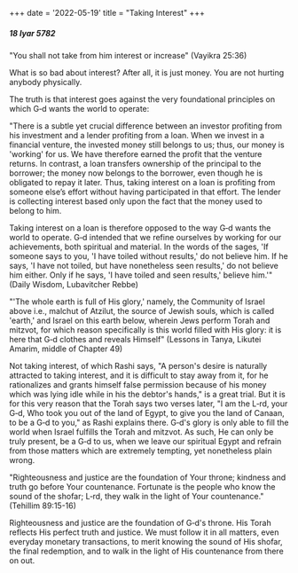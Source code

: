 +++
date = '2022-05-19'
title = "Taking Interest"
+++

##### 18 Iyar 5782

"You shall not take from him interest or increase" (Vayikra 25:36)

What is so bad about interest? After all, it is just money. You are not hurting anybody physically.

The truth is that interest goes against the very foundational principles on which G‑d wants the world to operate:

"There is a subtle yet crucial difference between an investor profiting from his investment and a lender profiting from a loan. When we invest in a financial venture, the invested money still belongs to us; thus, our money is 'working' for us. We have therefore earned the profit that the venture returns. In contrast, a loan transfers ownership of the principal to the borrower; the money now belongs to the borrower, even though he is obligated to repay it later. Thus, taking interest on a loan is profiting from someone else’s effort without having participated in that effort. The lender is collecting interest based only upon the fact that the money used to belong to him.

Taking interest on a loan is therefore opposed to the way G‑d wants the world to operate. G‑d intended that we refine ourselves by working for our achievements, both spiritual and material. In the words of the sages, 'If someone says to you, 'I have toiled without results,' do not believe him. If he says, 'I have not toiled, but have nonetheless seen results,' do not believe him either. Only if he says, 'I have toiled and seen results,' believe him.'" (Daily Wisdom, Lubavitcher Rebbe)

"'The whole earth is full of His glory,' namely, the Community of Israel above i.e., malchut of Atzilut, the source of Jewish souls, which is called 'earth,' and Israel on this earth below, wherein Jews perform Torah and mitzvot, for which reason specifically is this world filled with His glory: it is here that G‑d clothes and reveals Himself" (Lessons in Tanya, Likutei Amarim, middle of Chapter 49)

Not taking interest, of which Rashi says, "A person's desire is naturally attracted to taking interest, and it is difficult to stay away from it, for he rationalizes and grants himself false permission because of his money which was lying idle while in his the debtor's hands," is a great trial. But it is for this very reason that the Torah says two verses later, "I am the L‑rd, your G‑d, Who took you out of the land of Egypt, to give you the land of Canaan, to be a G‑d to you," as Rashi explains there. G‑d's glory is only able to fill the world when Israel fulfills the Torah and mitzvot. As such, He can only be truly present, be a G‑d to us, when we leave our spiritual Egypt and refrain from those matters which are extremely tempting, yet nonetheless plain wrong.

"Righteousness and justice are the foundation of Your throne; kindness and truth go before Your countenance. Fortunate is the people who know the sound of the shofar; L‑rd, they walk in the light of Your countenance." (Tehillim 89:15-16)

Righteousness and justice are the foundation of G‑d's throne. His Torah reflects His perfect truth and justice. We must follow it in all matters, even everyday monetary transactions, to merit knowing the sound of His shofar, the final redemption, and to walk in the light of His countenance from there on out.
